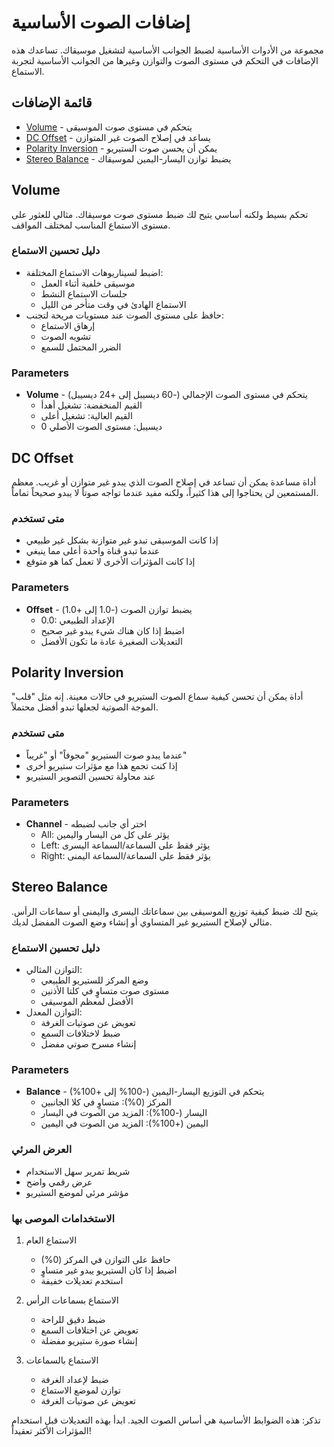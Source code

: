 # إضافات الصوت الأساسية

مجموعة من الأدوات الأساسية لضبط الجوانب الأساسية لتشغيل موسيقاك. تساعدك هذه الإضافات في التحكم في مستوى الصوت والتوازن وغيرها من الجوانب الأساسية لتجربة الاستماع.

## قائمة الإضافات

- [Volume](#volume) - يتحكم في مستوى صوت الموسيقى
- [DC Offset](#dc-offset) - يساعد في إصلاح الصوت غير المتوازن
- [Polarity Inversion](#polarity-inversion) - يمكن أن يحسن صوت الستيريو
- [Stereo Balance](#stereo-balance) - يضبط توازن اليسار-اليمين لموسيقاك

## Volume

تحكم بسيط ولكنه أساسي يتيح لك ضبط مستوى صوت موسيقاك. مثالي للعثور على مستوى الاستماع المناسب لمختلف المواقف.

### دليل تحسين الاستماع
- اضبط لسيناريوهات الاستماع المختلفة:
  - موسيقى خلفية أثناء العمل
  - جلسات الاستماع النشط
  - الاستماع الهادئ في وقت متأخر من الليل
- حافظ على مستوى الصوت عند مستويات مريحة لتجنب:
  - إرهاق الاستماع
  - تشويه الصوت
  - الضرر المحتمل للسمع

### Parameters
- **Volume** - يتحكم في مستوى الصوت الإجمالي (-60 ديسيبل إلى +24 ديسيبل)
  - القيم المنخفضة: تشغيل أهدأ
  - القيم العالية: تشغيل أعلى
  - 0 ديسيبل: مستوى الصوت الأصلي

## DC Offset

أداة مساعدة يمكن أن تساعد في إصلاح الصوت الذي يبدو غير متوازن أو غريب. معظم المستمعين لن يحتاجوا إلى هذا كثيراً، ولكنه مفيد عندما تواجه صوتاً لا يبدو صحيحاً تماماً.

### متى تستخدم
- إذا كانت الموسيقى تبدو غير متوازنة بشكل غير طبيعي
- عندما تبدو قناة واحدة أعلى مما ينبغي
- إذا كانت المؤثرات الأخرى لا تعمل كما هو متوقع

### Parameters
- **Offset** - يضبط توازن الصوت (-1.0 إلى +1.0)
  - 0.0: الإعداد الطبيعي
  - اضبط إذا كان هناك شيء يبدو غير صحيح
  - التعديلات الصغيرة عادة ما تكون الأفضل

## Polarity Inversion

أداة يمكن أن تحسن كيفية سماع الصوت الستيريو في حالات معينة. إنه مثل "قلب" الموجة الصوتية لجعلها تبدو أفضل محتملاً.

### متى تستخدم
- عندما يبدو صوت الستيريو "مجوفاً" أو "غريباً"
- إذا كنت تجمع هذا مع مؤثرات ستيريو أخرى
- عند محاولة تحسين التصوير الستيريو

### Parameters
- **Channel** - اختر أي جانب لضبطه
  - All: يؤثر على كل من اليسار واليمين
  - Left: يؤثر فقط على السماعة/السماعة اليسرى
  - Right: يؤثر فقط على السماعة/السماعة اليمنى

## Stereo Balance

يتيح لك ضبط كيفية توزيع الموسيقى بين سماعاتك اليسرى واليمنى أو سماعات الرأس. مثالي لإصلاح الستيريو غير المتساوي أو إنشاء وضع الصوت المفضل لديك.

### دليل تحسين الاستماع
- التوازن المثالي:
  - وضع المركز للستيريو الطبيعي
  - مستوى صوت متساوٍ في كلتا الأذنين
  - الأفضل لمعظم الموسيقى
- التوازن المعدل:
  - تعويض عن صوتيات الغرفة
  - ضبط لاختلافات السمع
  - إنشاء مسرح صوتي مفضل

### Parameters
- **Balance** - يتحكم في التوزيع اليسار-اليمين (-100% إلى +100%)
  - المركز (0%): متساوٍ في كلا الجانبين
  - اليسار (-100%): المزيد من الصوت في اليسار
  - اليمين (+100%): المزيد من الصوت في اليمين

### العرض المرئي
- شريط تمرير سهل الاستخدام
- عرض رقمي واضح
- مؤشر مرئي لموضع الستيريو

### الاستخدامات الموصى بها

1. الاستماع العام
   - حافظ على التوازن في المركز (0%)
   - اضبط إذا كان الستيريو يبدو غير متساوٍ
   - استخدم تعديلات خفيفة

2. الاستماع بسماعات الرأس
   - ضبط دقيق للراحة
   - تعويض عن اختلافات السمع
   - إنشاء صورة ستيريو مفضلة

3. الاستماع بالسماعات
   - ضبط لإعداد الغرفة
   - توازن لموضع الاستماع
   - تعويض عن صوتيات الغرفة

تذكر: هذه الضوابط الأساسية هي أساس الصوت الجيد. ابدأ بهذه التعديلات قبل استخدام المؤثرات الأكثر تعقيداً!